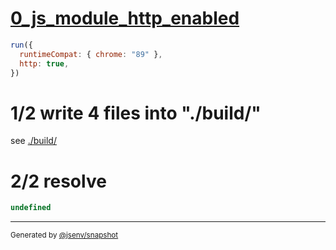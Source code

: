 # [0_js_module_http_enabled](../../html_importmap_http.test.mjs#L31)

```js
run({
  runtimeCompat: { chrome: "89" },
  http: true,
})
```

# 1/2 write 4 files into "./build/"

see [./build/](./build/)

# 2/2 resolve

```js
undefined
```

---

<sub>
  Generated by <a href="https://github.com/jsenv/core/tree/main/packages/independent/snapshot">@jsenv/snapshot</a>
</sub>
